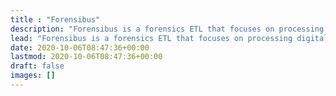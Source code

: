 ```yaml
---
title : "Forensibus"
description: "Forensibus is a forensics ETL that focuses on processing digital forensics artefacts."
lead: "Forensibus is a forensics ETL that focuses on processing digital forensics artefacts. Forensibus is dedicated to incident responders and forensic analysts"
date: 2020-10-06T08:47:36+00:00
lastmod: 2020-10-06T08:47:36+00:00
draft: false
images: []
---
```

